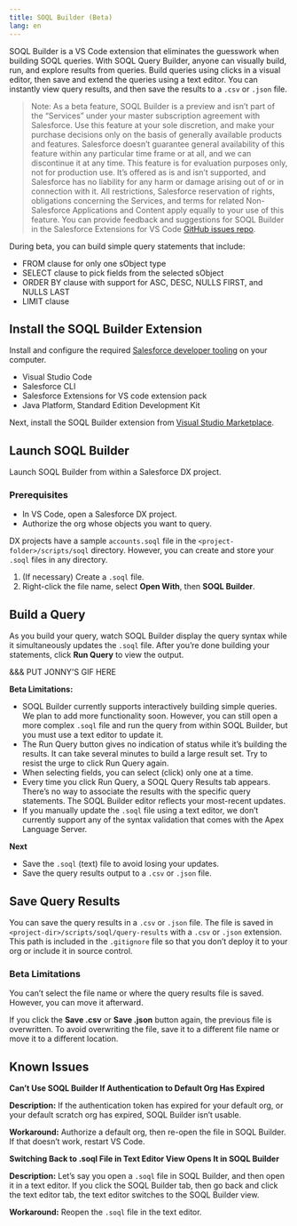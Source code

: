 ```yaml
---
title: SOQL Builder (Beta)
lang: en
---
```


SOQL Builder is a VS Code extension that eliminates the guesswork when building SOQL queries. With SOQL Query Builder, anyone can visually build, run, and explore results from queries. Build queries using clicks in a visual editor, then save and extend the queries using a text editor. You can instantly view query results, and then save the results to a `.csv` or `.json` file.

> Note: As a beta feature, SOQL Builder is a preview and isn’t part of the “Services” under your master subscription agreement with Salesforce. Use this feature at your sole discretion, and make your purchase decisions only on the basis of generally available products and features. Salesforce doesn’t guarantee general availability of this feature within any particular time frame or at all, and we can discontinue it at any time. This feature is for evaluation purposes only, not for production use. It’s offered as is and isn’t supported, and Salesforce has no liability for any harm or damage arising out of or in connection with it. All restrictions, Salesforce reservation of rights, obligations concerning the Services, and terms for related Non-Salesforce Applications and Content apply equally to your use of this feature. You can provide feedback and suggestions for SOQL Builder in the Salesforce Extensions for VS Code [GitHub issues repo](https://github.com/forcedotcom/salesforcedx-vscode/issues/new/choose).

During beta, you can build simple query statements that include:
* FROM clause for only one sObject type
* SELECT clause to pick fields from the selected sObject
* ORDER BY clause with support for ASC, DESC, NULLS FIRST, and NULLS LAST
* LIMIT clause

## Install the SOQL Builder Extension

Install and configure the required [Salesforce developer tooling](https://developer.salesforce.com/tools/vscode/en/getting-started/install) on your computer.
* Visual Studio Code
* Salesforce CLI
* Salesforce Extensions for VS code extension pack
* Java Platform, Standard Edition Development Kit

Next, install the SOQL Builder extension from [Visual Studio Marketplace](https://marketplace.visualstudio.com/items?itemName=salesforce.salesforcedx-vscode-soql).

## Launch SOQL Builder

Launch SOQL Builder from within a Salesforce DX project.

### Prerequisites
* In VS Code, open a Salesforce DX project.
* Authorize the org whose objects you want to query.

DX projects have a sample `accounts.soql` file in the `<project-folder>/scripts/soql` directory. However, you can create and store your `.soql` files in any directory.

1. (If necessary) Create a `.soql` file.
1. Right-click the file name, select **Open With**, then **SOQL Builder**.

## Build a Query

As you build your query, watch SOQL Builder display the query syntax while it simultaneously updates the `.soql` file. After you’re done building your statements, click **Run Query** to view the output.

&&& PUT JONNY'S GIF HERE

**Beta Limitations:**
* SOQL Builder currently supports interactively building simple queries. We plan to add more functionality soon. However, you can still open a more complex `.soql` file and run the query from within SOQL Builder, but you must use a text editor to update it.
* The Run Query button gives no indication of status while it’s building the results. It can take several minutes to build a large result set. Try to resist the urge to click Run Query again.
* When selecting fields, you can select (click) only one at a time.
* Every time you click Run Query, a SOQL Query Results tab appears. There’s no way to associate the results with the specific query statements. The SOQL Builder editor reflects your most-recent updates.
* If you manually update the `.soql` file using a text editor, we don’t currently support any of the syntax validation that comes with the Apex Language Server. 

**Next**
* Save the `.soql` (text) file to avoid losing your updates.
* Save the query results output to a `.csv` or `.json` file.

## Save Query Results

You can save the query results in a `.csv` or `.json` file. The file is saved in `<project-dir>/scripts/soql/query-results` with a `.csv` or `.json` extension. This path is included in the `.gitignore` file so that you don’t deploy it to your org or include it in source control.  

### Beta Limitations

You can’t select the file name or where the query results file is saved. However, you can move it afterward.

If you click the **Save .csv** or **Save .json** button again, the previous file is overwritten. To avoid overwriting the file, save it to a different file name or move it to a different location.

## Known Issues

**Can’t Use SOQL Builder If Authentication to Default Org Has Expired**

**Description:** If the authentication token has expired for your default org, or your default scratch org has expired, SOQL Builder isn’t usable.

**Workaround:** Authorize a default org, then re-open the file in SOQL Builder. If that doesn’t work, restart VS Code.

**Switching Back to .soql File in Text Editor View Opens It in SOQL Builder**

**Description:** Let’s say you open a `.soql` file in SOQL Builder, and then open it in a text editor. If you click the SOQL Builder tab, then go back and click the text editor tab, the text editor switches to the SOQL Builder view.

**Workaround:** Reopen the `.soql` file in the text editor. 
